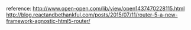 

reference:
http://www.open-open.com/lib/view/open1437470228115.html
http://blog.reactandbethankful.com/posts/2015/07/11/router-5-a-new-framework-agnostic-html5-router/
